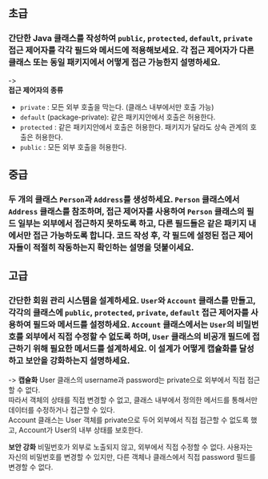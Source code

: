 ## 초급

### 간단한 Java 클래스를 작성하여 `public`, `protected`, `default`, `private` 접근 제어자를 각각 필드와 메서드에 적용해보세요. 각 접근 제어자가 다른 클래스 또는 동일 패키지에서 어떻게 접근 가능한지 설명하세요.
->\
**접근 제어자의 종류**
- `private` : 모든 외부 호출을 막는다. (클래스 내부에서만 호출 가능)
- `default` (package-private): 같은 패키지안에서 호출은 허용한다.
- `protected` : 같은 패키지안에서 호출은 허용한다. 패키지가 달라도 상속 관계의 호출은 허용한다. 
- `public` : 모든 외부 호출을 허용한다.


## 중급

### 두 개의 클래스 `Person`과 `Address`를 생성하세요. `Person` 클래스에서 `Address` 클래스를 참조하며, 접근 제어자를 사용하여 `Person` 클래스의 필드 일부는 외부에서 접근하지 못하도록 하고, 다른 필드들은 같은 패키지 내에서만 접근 가능하도록 합니다. 코드 작성 후, 각 필드에 설정된 접근 제어자들이 적절히 작동하는지 확인하는 설명을 덧붙이세요.

## 고급

### 간단한 회원 관리 시스템을 설계하세요. `User`와 `Account` 클래스를 만들고, 각각의 클래스에 `public`, `protected`, `private`, `default` 접근 제어자를 사용하여 필드와 메서드를 설정하세요. `Account` 클래스에서는 `User`의 비밀번호를 외부에서 직접 수정할 수 없도록 하며, `User` 클래스의 비공개 필드에 접근하기 위해 필요한 메서드를 설계하세요. 이 설계가 어떻게 캡슐화를 달성하고 보안을 강화하는지 설명하세요.
->
**캡슐화**
User 클래스의 username과 password는 private으로 외부에서 직접 접근할 수 없다. \
따라서 객체의 상태를 직접 변경할 수 없고, 클래스 내부에서 정의한 메서드를 통해서만 데이터를 수정하거나 접근할 수 있다.\
Account 클래스는 User 객체를 private으로 두어 외부에서 직접 접근할 수 없도록 했고, Account가 User의 내부 상태를 보호한다.

**보안 강화**
비밀번호가 외부로 노출되지 않고, 외부에서 직접 수정할 수 없다. 사용자는 자신의 비밀번호를 변경할 수 있지만, 다른 객체나 클래스에서 직접 password 필드를 변경할 수 없다.